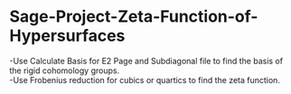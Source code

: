 # Sage-Project-Zeta-Function-of-Hypersurfaces 
-Use Calculate Basis for E2 Page and Subdiagonal file to find the basis of the rigid cohomology groups. \
-Use Frobenius reduction for cubics or quartics to find the zeta function.
